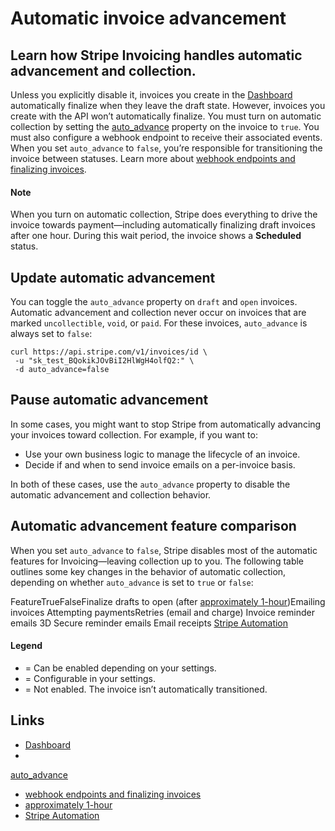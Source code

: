 # Automatic invoice advancement

## Learn how Stripe Invoicing handles automatic advancement and collection.

Unless you explicitly disable it, invoices you create in the
[Dashboard](https://dashboard.stripe.com/invoices) automatically finalize when
they leave the draft state. However, invoices you create with the API won’t
automatically finalize. You must turn on automatic collection by setting the
[auto_advance](https://docs.stripe.com/api/invoices/update#update_invoice-auto_advance)
property on the invoice to `true`. You must also configure a webhook endpoint to
receive their associated events. When you set `auto_advance` to `false`, you’re
responsible for transitioning the invoice between statuses. Learn more about
[webhook endpoints and finalizing
invoices](https://docs.stripe.com/billing/subscriptions/webhooks#understand).

#### Note

When you turn on automatic collection, Stripe does everything to drive the
invoice towards payment—including automatically finalizing draft invoices after
one hour. During this wait period, the invoice shows a **Scheduled** status.

## Update automatic advancement

You can toggle the `auto_advance` property on `draft` and `open` invoices.
Automatic advancement and collection never occur on invoices that are marked
`uncollectible`, `void`, or `paid`. For these invoices, `auto_advance` is always
set to `false`:

```
curl https://api.stripe.com/v1/invoices/id \
 -u "sk_test_BQokikJOvBiI2HlWgH4olfQ2:" \
 -d auto_advance=false
```

## Pause automatic advancement

In some cases, you might want to stop Stripe from automatically advancing your
invoices toward collection. For example, if you want to:

- Use your own business logic to manage the lifecycle of an invoice.
- Decide if and when to send invoice emails on a per-invoice basis.

In both of these cases, use the `auto_advance` property to disable the automatic
advancement and collection behavior.

## Automatic advancement feature comparison

When you set `auto_advance` to `false`, Stripe disables most of the automatic
features for Invoicing—leaving collection up to you. The following table
outlines some key changes in the behavior of automatic collection, depending on
whether `auto_advance` is set to `true` or `false`:

FeatureTrueFalseFinalize drafts to open (after [approximately
1-hour](https://docs.stripe.com/billing/subscriptions/overview#subscription-lifecycle))Emailing
invoices Attempting paymentsRetries (email and charge) Invoice reminder emails
3D Secure reminder emails Email receipts [Stripe
Automation](https://docs.stripe.com/billing/automations)
#### Legend

- = Can be enabled depending on your settings.
- = Configurable in your settings.
- = Not enabled. The invoice isn’t automatically transitioned.

## Links

- [Dashboard](https://dashboard.stripe.com/invoices)
-
[auto_advance](https://docs.stripe.com/api/invoices/update#update_invoice-auto_advance)
- [webhook endpoints and finalizing
invoices](https://docs.stripe.com/billing/subscriptions/webhooks#understand)
- [approximately
1-hour](https://docs.stripe.com/billing/subscriptions/overview#subscription-lifecycle)
- [Stripe Automation](https://docs.stripe.com/billing/automations)